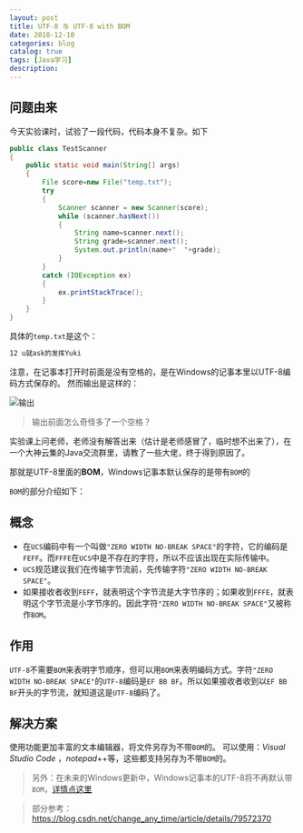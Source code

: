 ```yaml
---
layout: post
title: UTF-8 与 UTF-8 with BOM
date: 2018-12-10
categories: blog
catalog: true
tags: [Java学习]
description: 
---
```

## 问题由来
今天实验课时，试验了一段代码，代码本身不复杂。如下

```java
public class TestScanner
{
    public static void main(String[] args)
    {
        File score=new File("temp.txt");
        try
        {
            Scanner scanner = new Scanner(score);
            while (scanner.hasNext())
            {
                String name=scanner.next();
                String grade=scanner.next();
                System.out.println(name+"  "+grade);
            }
        }
        catch (IOException ex)
        {
            ex.printStackTrace();
        }
    }
}
```
具体的`temp.txt`是这个：
```txt
12 u就ask的发挥Yuki
```
注意，在记事本打开时前面是没有空格的，是在Windows的记事本里以UTF-8编码方式保存的。
然而输出是这样的：

![输出](http://lie209.tech/img/utf8/utf8.png "输出")

>输出前面怎么奇怪多了一个空格？

实验课上问老师，老师没有解答出来（估计是老师感冒了，临时想不出来了），在一个大神云集的Java交流群里，请教了一些大佬，终于得到原因了。

那就是UTF-8里面的**BOM**，Windows记事本默认保存的是带有`BOM`的

`BOM`的部分介绍如下：

## 概念

- 在`UCS`编码中有一个叫做`"ZERO WIDTH NO-BREAK SPACE"`的字符，它的编码是`FEFF`。而`FFFE`在`UCS`中是不存在的字符，所以不应该出现在实际传输中。
- `UCS`规范建议我们在传输字节流前，先传输字符`"ZERO WIDTH NO-BREAK SPACE"`。
- 如果接收者收到`FEFF`，就表明这个字节流是大字节序的；如果收到`FFFE`，就表明这个字节流是小字节序的。因此字符`"ZERO WIDTH NO-BREAK SPACE"`又被称作`BOM`。

## 作用

`UTF-8`不需要`BOM`来表明字节顺序，但可以用`BOM`来表明编码方式。字符`"ZERO WIDTH NO-BREAK SPACE"`的`UTF-8`编码是`EF BB BF`。所以如果接收者收到以`EF BB BF`开头的字节流，就知道这是`UTF-8`编码了。

## 解决方案

使用功能更加丰富的文本编辑器，将文件另存为不带`BOM`的。
可以使用：_Visual Studio Code_ ，*notepad*++等，这些都支持另存为不带`BOM`的。

>另外：在未来的Windows更新中，Windows记事本的UTF-8将不再默认带`BOM`，[详情点这里](https://www.ithome.com/0/399/675.htm)

>部分参考：https://blog.csdn.net/change_any_time/article/details/79572370